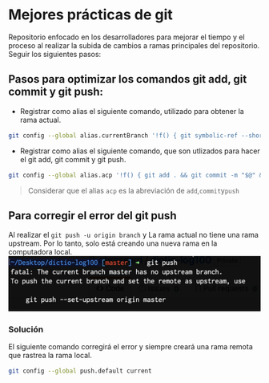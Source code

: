 # Mejores prácticas de git
Repositorio enfocado en los desarrolladores para mejorar el tiempo y el proceso al realizar la subida de cambios a ramas principales del repositorio. Seguir los siguientes pasos:

## Pasos para optimizar los comandos git add, git commit y git push:
- Registrar como alias el siguiente comando, utilizado para obtener la rama actual.
```bash
git config --global alias.currentBranch '!f() { git symbolic-ref --short -q HEAD; }; f'
```
- Registrar como alias el siguiente comando, que son utlizados para hacer el git add, git commit y git push.
```bash
git config --global alias.acp '!f() { git add . && git commit -m "$@" && git push -u origin $currentBranch; }; f'
```
>Considerar que el alias ```acp``` es la abreviación de ```add```,```commit```y```push```

## Para corregir el error del git push
Al realizar el ```git push -u origin branch``` y 
La rama actual no tiene una rama upstream. Por lo tanto, solo está creando una nueva rama en la computadora local.
![](https://raw.githubusercontent.com/DominicVillanueva/custom-commands/main/error_push.png)
### Solución
El siguiente comando corregirá el error y siempre creará una rama remota que rastrea la rama local.
```bash
git config --global push.default current
```